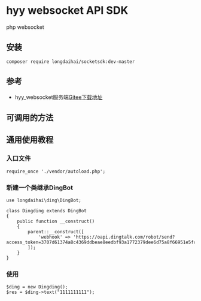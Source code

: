 # hyy websocket API SDK
php websocket

## 安装
```
composer require longdaihai/socketsdk:dev-master
```

## 参考
- hyy_websocket服务端[Gitee下载地址](https://gitee.com/ldh-project/hyy_websocket.git)
## 可调用的方法


## 通用使用教程
### 入口文件
```
require_once './vendor/autoload.php';
```
### 新建一个类继承DingBot
```
use longdaihai\ding\DingBot;

class Dingding extends DingBot
{
    public function __construct()
    {
        parent::__construct([
            'webhook' => 'https://oapi.dingtalk.com/robot/send?access_token=3707d61374a8c4369ddbeae8eedbf93a1772379dee6d75a8f66951e5fc6a8523'
        ]);
    }
}
```
### 使用
```
$ding = new Dingding();
$res = $ding->text("1111111111");
```